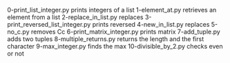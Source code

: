 0-print_list_integer.py prints integers of a list
1-element_at.py retrieves an element from a list
2-replace_in_list.py replaces
3-print_reversed_list_integer.py prints reversed
4-new_in_list.py replaces
5-no_c.py removes Cc
6-print_matrix_integer.py prints matrix
7-add_tuple.py adds two tuples
8-multiple_returns.py returns the length and the first character
9-max_integer.py finds the max
10-divisible_by_2.py checks even or not
